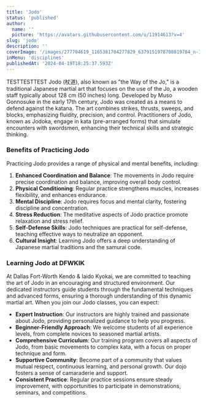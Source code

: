 ```yaml
---
title: 'Jodo'
status: 'published'
author:
  name: ''
  picture: 'https://avatars.githubusercontent.com/u/11914613?v=4'
slug: 'jodo'
description: ''
coverImage: '/images/277704619_1165381704277829_6379151978708819784_n-IyMT.jpg'
inMenu: 'disciplines'
publishedAt: '2024-04-19T18:25:37.593Z'
---
```


TESTTESTTEST Jodo (杖道), also known as "the Way of the Jo," is a traditional Japanese martial art that focuses on the use of the Jo, a wooden staff typically about 128 cm (50 inches) long. Developed by Muso Gonnosuke in the early 17th century, Jodo was created as a means to defend against the katana. The art combines strikes, thrusts, sweeps, and blocks, emphasizing fluidity, precision, and control. Practitioners of Jodo, known as Jodoka, engage in kata (pre-arranged forms) that simulate encounters with swordsmen, enhancing their technical skills and strategic thinking.

### Benefits of Practicing Jodo

Practicing Jodo provides a range of physical and mental benefits, including:

1. **Enhanced Coordination and Balance**: The movements in Jodo require precise coordination and balance, improving overall body control.
2. **Physical Conditioning**: Regular practice strengthens muscles, increases flexibility, and enhances endurance.
3. **Mental Discipline**: Jodo requires focus and mental clarity, fostering discipline and concentration.
4. **Stress Reduction**: The meditative aspects of Jodo practice promote relaxation and stress relief.
5. **Self-Defense Skills**: Jodo techniques are practical for self-defense, teaching effective ways to neutralize an opponent.
6. **Cultural Insight**: Learning Jodo offers a deep understanding of Japanese martial traditions and the samurai code.

### Learning Jodo at DFWKIK

At Dallas Fort-Worth Kendo & Iaido Kyokai, we are committed to teaching the art of Jodo in an encouraging and structured environment. Our dedicated instructors guide students through the fundamental techniques and advanced forms, ensuring a thorough understanding of this dynamic martial art. When you join our Jodo classes, you can expect:

- **Expert Instruction**: Our instructors are highly trained and passionate about Jodo, providing personalized guidance to help you progress.
- **Beginner-Friendly Approach**: We welcome students of all experience levels, from complete novices to seasoned martial artists.
- **Comprehensive Curriculum**: Our training program covers all aspects of Jodo, from basic movements to complex kata, with a focus on proper technique and form.
- **Supportive Community**: Become part of a community that values mutual respect, continuous learning, and personal growth. Our dojo fosters a sense of camaraderie and support.
- **Consistent Practice**: Regular practice sessions ensure steady improvement, with opportunities to participate in demonstrations, seminars, and competitions.